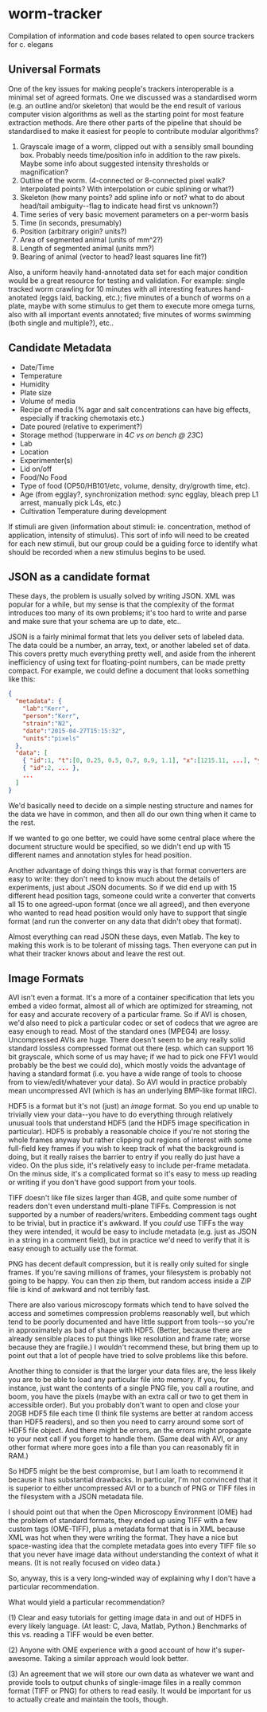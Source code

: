 # worm-tracker
Compilation of information and code bases related to open source trackers for c. elegans

Universal Formats
-----------------

One of the key issues for making people's trackers interoperable is a minimal set of agreed formats.  One we discussed was a standardised worm (e.g. an outline and/or skeleton) that would be the end result of various computer vision algorithms as well as the starting point for most feature extraction methods.  Are there other parts of the pipeline that should be standardised to make it easiest for people to contribute modular algorithms?

1. Grayscale image of a worm, clipped out with a sensibly small bounding box.
Probably needs time/position info in addition to the raw pixels.
Maybe some info about suggested intensity thresholds or magnification?
2. Outline of the worm.  (4-connected or 8-connected pixel walk?  Interpolated points?  With interpolation or cubic splining or what?)
3. Skeleton (how many points? add spline info or not?  what to do about head/tail ambiguity--flag to indicate head first vs unknown?)
4. Time series of very basic movement parameters on a per-worm basis
  1. Time (in seconds, presumably)
  2. Position (arbitrary origin?  units?)
  3. Area of segmented animal (units of mm^2?)
  4. Length of segmented animal (units mm?)
  5. Bearing of animal (vector to head?  least squares line fit?)
    
Also, a uniform heavily hand-annotated data set for each major condition would be a great resource for testing and validation.  For example: single tracked worm crawling for 10 minutes with all interesting features hand-anotated (eggs laid, backing, etc.); five minutes of a bunch of worms on a plate, maybe with some stimulus to get them to execute more omega turns, also with all important events annotated; five minutes of worms swimming (both single and multiple?), etc..

Candidate Metadata
------------------

* Date/Time
* Temperature
* Humidity
* Plate size
* Volume of media
* Recipe of media (% agar and salt concentrations can have big effects, especially if tracking chemotaxis etc.)
* Date poured (relative to experiment?)
* Storage method (tupperware in 4*C vs on bench @ 23*C)
* Lab
* Location
* Experimenter(s)
* Lid on/off
* Food/No Food
* Type of food (OP50/HB101/etc, volume, density, dry/growth time, etc).
* Age (from egglay?, synchronization method: sync egglay, bleach prep L1 arrest, manually pick L4s, etc.)
* Cultivation Temperature during development

If stimuli are given (information about stimuli: ie. concentration, method of application, intensity of stimulus). This sort of info will need to be created for each new stimuli, but our group could be a guiding force to identify what should be recorded when a new stimulus begins to be used.


JSON as a candidate format
-------------------------

These days, the problem is usually solved by writing JSON.  XML was popular for a while, but my sense is that the complexity of the format introduces too many of its own problems; it's too hard to write and parse and make sure that your schema are up to date, etc..

JSON is a fairly minimal format that lets you deliver sets of labeled data.  The data could be a number, an array, text, or another labeled set of data.  This covers pretty much everything pretty well, and aside from the inherent inefficiency of using text for floating-point numbers, can be made pretty compact.  For example, we could define a document that looks something like this:

```JSON
{
  "metadata": {
    "lab":"Kerr",
    "person":"Kerr",
    "strain":"N2",
    "date":"2015-04-27T15:15:32",
    "units":"pixels"
  },
  "data": [
    { "id":1, "t":[0, 0.25, 0.5, 0.7, 0.9, 1.1], "x":[1215.11, ...], "y":[...] },
    { "id":2, ... },
    ...
  ]
}
```

We'd basically need to decide on a simple nesting structure and names for the data we have in common, and then all do our own thing when it came to the rest.

If we wanted to go one better, we could have some central place where the document structure would be specified, so we didn't end up with 15 different names and annotation styles for head position.

Another advantage of doing things this way is that format converters are easy to write: they don't need to know much about the details of experiments, just about JSON documents.  So if we did end up with 15 different head position tags, someone could write a converter that converts all 15 to one agreed-upon format (once we all agreed), and then everyone who wanted to read head position would only have to support that single format (and run the converter on any data that didn't obey that format).

Almost everything can read JSON these days, even Matlab.  The key to making this work is to be tolerant of missing tags.  Then everyone can put in what their tracker knows about and leave the rest out.

Image Formats
------------

AVI isn't even a format.  It's a more of a container specification that lets you embed a video format, almost all of which are optimized for streaming, not for easy and accurate recovery of a particular frame.  So if AVI is chosen, we'd also need to pick a particular codec or set of codecs that we agree are easy enough to read.  Most of the standard ones (MPEG4) are lossy.  Uncompressed AVIs are huge.  There doesn't seem to be any really solid standard lossless compressed format out there (esp. which can support 16 bit grayscale, which some of us may have; if we had to pick one FFV1 would probably be the best we could do), which mostly voids the advantage of having a standard format (i.e. you have a wide range of tools to choose from to view/edit/whatever your data).  So AVI would in practice probably mean uncompressed AVI (which is has an underlying BMP-like format IIRC).

HDF5 is a format but it's not (just) an _image_ format.  So you end up unable to trivially view your data--you have to do everything through relatively unusual tools that understand HDF5 (and the HDF5 image specification in particular).  HDF5 is probably a reasonable choice if you're not storing the whole frames anyway but rather clipping out regions of interest with some full-field key frames if you wish to keep track of what the background is doing, but it really raises the barrier to entry if you really do just have a video.  On the plus side, it's relatively easy to include per-frame metadata.  On the minus side, it's a complicated format so it's easy to mess up reading or writing if you don't have good support from your tools.

TIFF doesn't like file sizes larger than 4GB, and quite some number of readers don't even understand multi-plane TIFFs.  Compression is not supported by a number of readers/writers.  Embedding comment tags ought to be trivial, but in practice it's awkward.  If you _could_ use TIFFs the way they were intended, it would be easy to include metadata (e.g. just as JSON in a string in a comment field), but in practice we'd need to verify that it is easy enough to actually use the format.

PNG has decent default compression, but it is really only suited for single frames.  If you're saving millions of frames, your filesystem is probably not going to be happy.  You can then zip them, but random access inside a ZIP file is kind of awkward and not terribly fast.

There are also various microscopy formats which tend to have solved the access and sometimes compression problems reasonably well, but which tend to be poorly documented and have little support from tools--so you're in approximately as bad of shape with HDF5.  (Better, because there are already sensible places to put things like resolution and frame rate; worse because they are fragile.)  I wouldn't recommend these, but bring them up to point out that a lot of people have tried to solve problems like this before.

Another thing to consider is that the larger your data files are, the less likely you are to be able to load any particular file into memory.  If you, for instance, just want the contents of a single PNG file, you call a routine, and boom, you have the pixels (maybe with an extra call or two to get them in accessible order).  But you probably don't want to open and close your 20GB HDF5 file each time (I think file systems are better at random access than HDF5 readers), and so then you need to carry around some sort of HDF5 file object.  And there might be errors, an the errors might propagate to your next call if you forget to handle them.  (Same deal with AVI, or any other format where more goes into a file than you can reasonably fit in RAM.)

So HDF5 might be the best compromise, but I am loath to recommend it because it has substantial drawbacks.  In particular, I'm not convinced that it is superior to either uncompressed AVI or to a bunch of PNG or TIFF files in the filesystem with a JSON metadata file.

I should point out that when the Open Microscopy Environment (OME) had the problem of standard formats, they ended up using TIFF with a few custom tags (OME-TIFF), plus a metadata format that is in XML because XML was hot when they were writing the format.  They have a nice but space-wasting idea that the complete metadata goes into every TIFF file so that you never have image data without understanding the context of what it means.  (It is not really focused on video data.)

So, anyway, this is a very long-winded way of explaining why I don't have a particular recommendation.

What would yield a particular recommendation?

(1) Clear and easy tutorials for getting image data in and out of HDF5 in every likely language.  (At least: C, Java, Matlab, Python.)  Benchmarks of this vs. reading a TIFF would be even better.

(2) Anyone with OME experience with a good account of how it's super-awesome.  Taking a similar approach would look better.

(3) An agreement that we will store our own data as whatever we want and provide tools to output chunks of single-image files in a really common format (TIFF or PNG) for others to read easily.  It would be important for us to actually create and maintain the tools, though.

